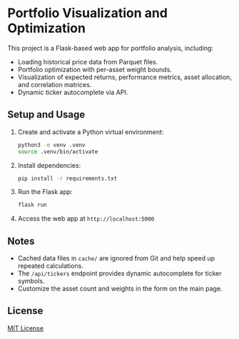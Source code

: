 # Portfolio Visualization and Optimization

This project is a Flask-based web app for portfolio analysis, including:

- Loading historical price data from Parquet files.
- Portfolio optimization with per-asset weight bounds.
- Visualization of expected returns, performance metrics, asset allocation, and correlation matrices.
- Dynamic ticker autocomplete via API.


## Setup and Usage

1. Create and activate a Python virtual environment:

    ```bash
    python3 -m venv .venv
    source .venv/bin/activate
    ```

2. Install dependencies:

    ```bash
    pip install -r requirements.txt
    ```

3. Run the Flask app:

    ```bash
    flask run
    ```

4. Access the web app at `http://localhost:5000`

## Notes

- Cached data files in `cache/` are ignored from Git and help speed up repeated calculations.
- The `/api/tickers` endpoint provides dynamic autocomplete for ticker symbols.
- Customize the asset count and weights in the form on the main page.

## License

[MIT License](LICENSE)


